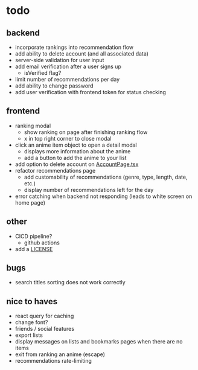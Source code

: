 # todo

## backend

- incorporate rankings into recommendation flow
- add ability to delete account (and all associated data)
- server-side validation for user input
- add email verification after a user signs up
  - isVerified flag?
- limit number of recommendations per day
- add ability to change password
- add user verification with frontend token for status checking

## frontend

- ranking modal
  - show ranking on page after finishing ranking flow
  - x in top right corner to close modal
- click an anime item object to open a detail modal
  - displays more information about the anime
  - add a button to add the anime to your list
- add option to delete account on [AccountPage.tsx](frontend/components/AccountPage.tsx)
- refactor recommendations page
  - add customability of recommendations (genre, type, length, date, etc.)
  - display number of recommendations left for the day
- error catching when backend not responding (leads to white screen on home page)

## other

- CICD pipeline?
  - github actions
- add a [LICENSE](LICENSE)

## bugs

- search titles sorting does not work correctly

## nice to haves

- react query for caching
- change font?
- friends / social features
- export lists
- display messages on lists and bookmarks pages when there are no items
- exit from ranking an anime (escape)
- recommendations rate-limiting
